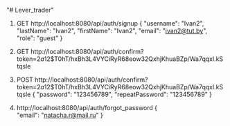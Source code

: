 "# Lever_trader" 

1. GET http://localhost:8080/api/auth/signup
{  	"username": "Ivan2",
	"lastName": "Ivan2",
	"firstName": "Ivan2",
	"email": "ivan2@tut.by",
	"role": "guest"
    }
2. GET http://localhost:8080/api/auth/confirm?token=$2a$12$T0hT/hxBh3L4VYCiRyR68eow32QxhjKhuaBZp/Wa7qqxl.kStqsle

3. POST http://localhost:8080/api/auth/confirm?token=$2a$12$T0hT/hxBh3L4VYCiRyR68eow32QxhjKhuaBZp/Wa7qqxl.kStqsle
{  	"password": "123456789",
	"repeatPassword": "123456789"
    }
4. http://localhost:8080/api/auth/forgot_password
{  
    "email": "natacha.r@mail.ru"
    }